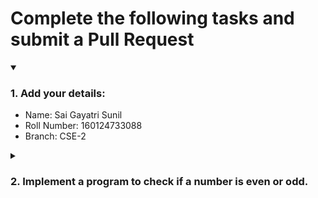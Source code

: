 # Complete the following tasks and submit a Pull Request
<details open>
<summary><h3>1. Add your details: </h3></summary>
<ul>
  <li> Name: Sai Gayatri Sunil </li>
  <li> Roll Number: 160124733088</li>
  <li> Branch: CSE-2 </li>
</ul>
</details>
<details>
<summary><h3> 2. Implement a program to check if a number is even or odd. </h3></summary>
<ul>
  <li> Create a new file in the repository and add your code. </li>
  <li> Use any programming language of your choice. </li>
</ul>
</details>
